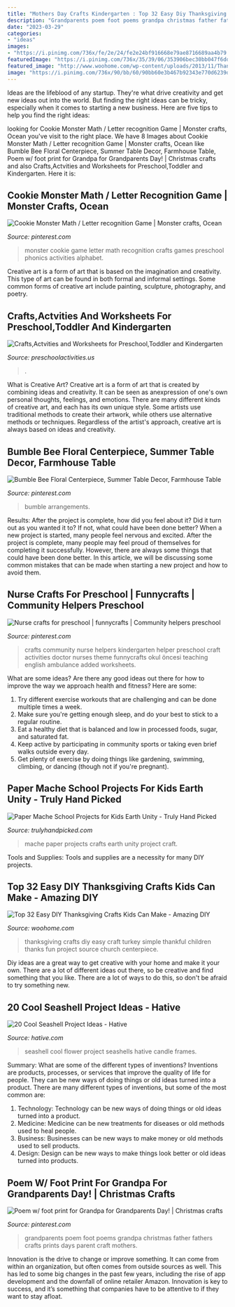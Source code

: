 ```yaml
---
title: "Mothers Day Crafts Kindergarten : Top 32 Easy Diy Thanksgiving Crafts Kids Can Make"
description: "Grandparents poem foot poems grandpa christmas father fathers crafts prints days parent craft mothers"
date: "2023-03-29"
categories:
- "ideas"
images:
- "https://i.pinimg.com/736x/fe/2e/24/fe2e24bf916668e79ae8716689aa4b79.jpg"
featuredImage: "https://i.pinimg.com/736x/35/39/06/353906bec30bb047f6ddbcedd2cf596f--nurse-crafts-nurses.jpg"
featured_image: "http://www.woohome.com/wp-content/uploads/2013/11/Thanksgiving-Crafts-Kids-Can-Make-10.jpg"
image: "https://i.pinimg.com/736x/90/bb/60/90bb60e3b467b92343e770d6239d4216--letter-recognition-games-cookie-monster.jpg"
---
```



Ideas are the lifeblood of any startup. They're what drive creativity and get new ideas out into the world. But finding the right ideas can be tricky, especially when it comes to starting a new business. Here are five tips to help you find the right ideas: 

	

		
looking for Cookie Monster Math / Letter recognition Game | Monster crafts, Ocean you've visit to the right place. We have 8 Images about Cookie Monster Math / Letter recognition Game | Monster crafts, Ocean like Bumble Bee Floral Centerpiece, Summer Table Decor, Farmhouse Table, Poem w/ foot print for Grandpa for Grandparents Day! | Christmas crafts and also Crafts,Actvities and Worksheets for Preschool,Toddler and Kindergarten. Here it is:
		
    
## Cookie Monster Math / Letter Recognition Game | Monster Crafts, Ocean

<img loading=lazy src="https://i.pinimg.com/736x/90/bb/60/90bb60e3b467b92343e770d6239d4216--letter-recognition-games-cookie-monster.jpg" onerror="this.onerror=null;this.src='https://tse1.mm.bing.net/th?id=OIP.-YsVIwDxSmIpmf8DKIdXpQHaJ3&amp;pid=15.1';" alt="Cookie Monster Math / Letter recognition Game | Monster crafts, Ocean">

_Source: pinterest.com_

>monster cookie game letter math recognition crafts games preschool phonics activities alphabet. 

	

Creative art is a form of art that is based on the imagination and creativity. This type of art can be found in both formal and informal settings. Some common forms of creative art include painting, sculpture, photography, and poetry.

    
## Crafts,Actvities And Worksheets For Preschool,Toddler And Kindergarten

<img loading=lazy src="http://www.preschoolactivities.us/wp-content/uploads/2015/10/Classroom-Thanksgiving-Door-Decoration.jpg" onerror="this.onerror=null;this.src='https://tse4.mm.bing.net/th?id=OIP.6KNBtAoQM-pj5M6Dywpn1QAAAA&amp;pid=15.1';" alt="Crafts,Actvities and Worksheets for Preschool,Toddler and Kindergarten">

_Source: preschoolactivities.us_

>. 

	

What is Creative Art?
Creative art is a form of art that is created by combining ideas and creativity. It can be seen as anexpression of one's own personal thoughts, feelings, and emotions. There are many different kinds of creative art, and each has its own unique style. Some artists use traditional methods to create their artwork, while others use alternative methods or techniques. Regardless of the artist's approach, creative art is always based on ideas and creativity.

    
## Bumble Bee Floral Centerpiece, Summer Table Decor, Farmhouse Table

<img loading=lazy src="https://i.pinimg.com/736x/fe/2e/24/fe2e24bf916668e79ae8716689aa4b79.jpg" onerror="this.onerror=null;this.src='https://tse2.mm.bing.net/th?id=OIP.DPfERaH0AOcIw0_v1M6XswHaJ3&amp;pid=15.1';" alt="Bumble Bee Floral Centerpiece, Summer Table Decor, Farmhouse Table">

_Source: pinterest.com_

>bumble arrangements. 

	

Results: After the project is complete, how did you feel about it? Did it turn out as you wanted it to? If not, what could have been done better?
When a new project is started, many people feel nervous and excited. After the project is complete, many people may feel proud of themselves for completing it successfully. However, there are always some things that could have been done better. In this article, we will be discussing some common mistakes that can be made when starting a new project and how to avoid them.

    
## Nurse Crafts For Preschool | Funnycrafts | Community Helpers Preschool

<img loading=lazy src="https://i.pinimg.com/736x/35/39/06/353906bec30bb047f6ddbcedd2cf596f--nurse-crafts-nurses.jpg" onerror="this.onerror=null;this.src='https://tse3.mm.bing.net/th?id=OIP.4kB1OAEhG6T4z0xH9AWzaAHaKh&amp;pid=15.1';" alt="Nurse crafts for preschool | funnycrafts | Community helpers preschool">

_Source: pinterest.com_

>crafts community nurse helpers kindergarten helper preschool craft activities doctor nurses theme funnycrafts okul öncesi teaching english ambulance added worksheets. 

	

What are some ideas?
Are there any good ideas out there for how to improve the way we approach health and fitness? Here are some: 
1. Try different exercise workouts that are challenging and can be done multiple times a week. 
2. Make sure you're getting enough sleep, and do your best to stick to a regular routine. 
3. Eat a healthy diet that is balanced and low in processed foods, sugar, and saturated fat. 
4. Keep active by participating in community sports or taking even brief walks outside every day. 
5. Get plenty of exercise by doing things like gardening, swimming, climbing, or dancing (though not if you're pregnant).

    
## Paper Mache School Projects For Kids Earth Unity - Truly Hand Picked

<img loading=lazy src="https://trulyhandpicked.com/wp-content/uploads/2019/02/tips-for-papermch-school-projects-a-pretty-happy-home-1550682767k48ng.jpg" onerror="this.onerror=null;this.src='https://tse3.mm.bing.net/th?id=OIP.QHsHJhKqrTojo9RY0JeHjwHaJ4&amp;pid=15.1';" alt="Paper Mache School Projects for Kids Earth Unity - Truly Hand Picked">

_Source: trulyhandpicked.com_

>mache paper projects crafts earth unity project craft. 

	

Tools and Supplies:
Tools and supplies are a necessity for many DIY projects.

    
## Top 32 Easy DIY Thanksgiving Crafts Kids Can Make - Amazing DIY

<img loading=lazy src="http://www.woohome.com/wp-content/uploads/2013/11/Thanksgiving-Crafts-Kids-Can-Make-10.jpg" onerror="this.onerror=null;this.src='https://tse4.mm.bing.net/th?id=OIP.tMHWLX9E8I7raKPhldytBAHaLE&amp;pid=15.1';" alt="Top 32 Easy DIY Thanksgiving Crafts Kids Can Make - Amazing DIY">

_Source: woohome.com_

>thanksgiving crafts diy easy craft turkey simple thankful children thanks fun project source church centerpiece. 

	

Diy ideas are a great way to get creative with your home and make it your own. There are a lot of different ideas out there, so be creative and find something that you like. There are a lot of ways to do this, so don't be afraid to try something new.

    
## 20 Cool Seashell Project Ideas - Hative

<img loading=lazy src="https://hative.com/wp-content/uploads/2014/12/seashell-project-ideas/8-seashell-flower.jpg" onerror="this.onerror=null;this.src='https://tse1.mm.bing.net/th?id=OIP.DhHBkS07_Q0sr5Fnyjy0_QHaJ6&amp;pid=15.1';" alt="20 Cool Seashell Project Ideas - Hative">

_Source: hative.com_

>seashell cool flower project seashells hative candle frames. 

	

Summary: What are some of the different types of inventions?
Inventions are products, processes, or services that improve the quality of life for people. They can be new ways of doing things or old ideas turned into a product. There are many different types of inventions, but some of the most common are:
1) Technology: Technology can be new ways of doing things or old ideas turned into a product.
2) Medicine: Medicine can be new treatments for diseases or old methods used to heal people.
3) Business: Businesses can be new ways to make money or old methods used to sell products.
4) Design: Design can be new ways to make things look better or old ideas turned into products.

    
## Poem W/ Foot Print For Grandpa For Grandparents Day! | Christmas Crafts

<img loading=lazy src="https://i.pinimg.com/736x/79/b2/9d/79b29d4dfbb8fa775a9e114f591544d5--grandparents-day-foot-prints.jpg" onerror="this.onerror=null;this.src='https://tse2.mm.bing.net/th?id=OIP.nmsfofxv6F2EGgNFl3kFHQHaJ6&amp;pid=15.1';" alt="Poem w/ foot print for Grandpa for Grandparents Day! | Christmas crafts">

_Source: pinterest.com_

>grandparents poem foot poems grandpa christmas father fathers crafts prints days parent craft mothers. 

	

Innovation is the drive to change or improve something. It can come from within an organization, but often comes from outside sources as well. This has led to some big changes in the past few years, including the rise of app development and the downfall of online retailer Amazon. Innovation is key to success, and it’s something that companies have to be attentive to if they want to stay afloat.

